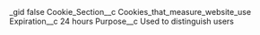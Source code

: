 <?xml version="1.0" encoding="UTF-8"?>
<CustomMetadata xmlns="http://soap.sforce.com/2006/04/metadata" xmlns:xsi="http://www.w3.org/2001/XMLSchema-instance" xmlns:xsd="http://www.w3.org/2001/XMLSchema">
    <label>_gid</label>
    <protected>false</protected>
    <values>
        <field>Cookie_Section__c</field>
        <value xsi:type="xsd:string">Cookies_that_measure_website_use</value>
    </values>
    <values>
        <field>Expiration__c</field>
        <value xsi:type="xsd:string">24 hours</value>
    </values>
    <values>
        <field>Purpose__c</field>
        <value xsi:type="xsd:string">Used to distinguish users</value>
    </values>
</CustomMetadata>
